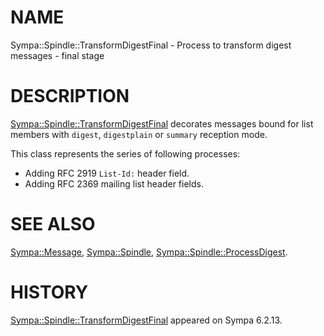 # NAME

Sympa::Spindle::TransformDigestFinal -
Process to transform digest messages - final stage

# DESCRIPTION

[Sympa::Spindle::TransformDigestFinal](./Sympa::Spindle::TransformDigestFinal.3.md) decorates messages bound for list
members with `digest`, `digestplain` or `summary` reception mode.

This class represents the series of following processes:

- Adding RFC 2919 `List-Id:` header field.
- Adding RFC 2369 mailing list header fields.

# SEE ALSO

[Sympa::Message](./Sympa::Message.3.md),
[Sympa::Spindle](./Sympa::Spindle.3.md),
[Sympa::Spindle::ProcessDigest](./Sympa::Spindle::ProcessDigest.3.md).

# HISTORY

[Sympa::Spindle::TransformDigestFinal](./Sympa::Spindle::TransformDigestFinal.3.md) appeared on Sympa 6.2.13.
